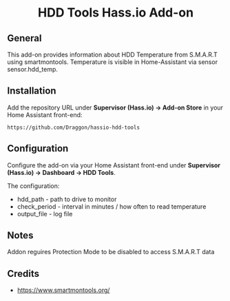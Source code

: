 <div align="center">
<h1>HDD Tools Hass.io Add-on</h1>
</div>

## General

This add-on provides information about HDD Temperature from S.M.A.R.T using smartmontools.
Temperature is visible in Home-Assistant via sensor sensor.hdd_temp.

## Installation

Add the repository URL under **Supervisor (Hass.io) → Add-on Store** in your Home Assistant front-end:

    https://github.com/Draggon/hassio-hdd-tools


## Configuration

Configure the add-on via your Home Assistant front-end under **Supervisor (Hass.io) → Dashboard → HDD Tools**.

The configuration:

- hdd_path - path to drive to monitor
- check_period - interval in minutes / how often to read temperature
- output_file - log file

## Notes

Addon reguires Protection Mode to be disabled to access S.M.A.R.T data

## Credits

- https://www.smartmontools.org/